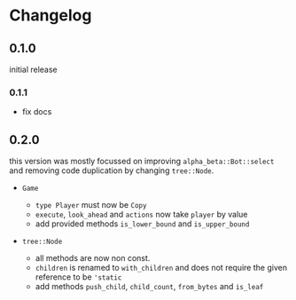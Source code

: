 # Changelog

## 0.1.0

initial release

### 0.1.1

- fix docs

## 0.2.0

this version was mostly focussed on improving `alpha_beta::Bot::select` and removing code duplication by changing `tree::Node`.

- `Game`
  - `type Player` must now be `Copy`
  - `execute`, `look_ahead` and `actions` now take `player` by value
  - add provided methods `is_lower_bound` and `is_upper_bound`

- `tree::Node`
  - all methods are now non const.
  - `children` is renamed to `with_children` and does not require the given reference to be `'static`
  - add methods `push_child`, `child_count`, `from_bytes` and `is_leaf`